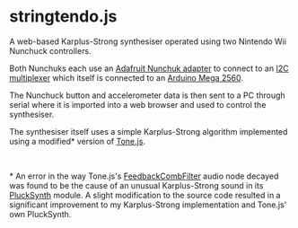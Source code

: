 # stringtendo.js

A web-based Karplus-Strong synthesiser operated using two Nintendo Wii Nunchuck controllers.

Both Nunchuks each use an [Adafruit Nunchuk adapter](https://www.adafruit.com/product/4836) to connect to an [I2C multiplexer](https://www.adafruit.com/product/2717) which itself is connected to an [Arduino Mega 2560](https://store.arduino.cc/products/arduino-mega-2560-rev3).

The Nunchuck button and accelerometer data is then sent to a PC through serial where it is imported into a web browser and used to control the synthesiser.

The synthesiser itself uses a simple Karplus-Strong algorithm implemented using a modified\* version of [Tone.js](https://tonejs.github.io/).

<br>

\* An error in the way Tone.js's [FeedbackCombFilter](https://github.com/Tonejs/Tone.js/blob/dev/Tone/component/filter/FeedbackCombFilter.ts) audio node decayed was found to be the cause of an unusual Karplus-Strong sound in its [PluckSynth](https://tonejs.github.io/docs/14.7.77/PluckSynth) module. A slight modification to the source code resulted in a significant improvement to my Karplus-Strong implementation and Tone.js' own PluckSynth.
